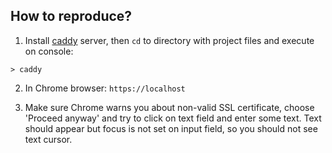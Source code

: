 ## How to reproduce?

1. Install [caddy](https://caddyserver.com/) server, then `cd` to directory with project files
and execute on console:

```
> caddy
```

2. In Chrome browser: `https://localhost`

3. Make sure Chrome warns you about non-valid SSL certificate, choose 'Proceed anyway'
and try to click on text field and enter some text. Text should appear but focus is
not set on input field, so you should not see text cursor.